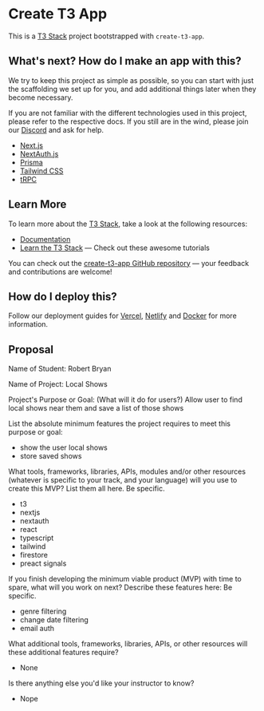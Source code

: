 # Create T3 App

This is a [T3 Stack](https://create.t3.gg/) project bootstrapped with `create-t3-app`.

## What's next? How do I make an app with this?

We try to keep this project as simple as possible, so you can start with just the scaffolding we set up for you, and add additional things later when they become necessary.

If you are not familiar with the different technologies used in this project, please refer to the respective docs. If you still are in the wind, please join our [Discord](https://t3.gg/discord) and ask for help.

- [Next.js](https://nextjs.org)
- [NextAuth.js](https://next-auth.js.org)
- [Prisma](https://prisma.io)
- [Tailwind CSS](https://tailwindcss.com)
- [tRPC](https://trpc.io)

## Learn More

To learn more about the [T3 Stack](https://create.t3.gg/), take a look at the following resources:

- [Documentation](https://create.t3.gg/)
- [Learn the T3 Stack](https://create.t3.gg/en/faq#what-learning-resources-are-currently-available) — Check out these awesome tutorials

You can check out the [create-t3-app GitHub repository](https://github.com/t3-oss/create-t3-app) — your feedback and contributions are welcome!

## How do I deploy this?

Follow our deployment guides for [Vercel](https://create.t3.gg/en/deployment/vercel), [Netlify](https://create.t3.gg/en/deployment/netlify) and [Docker](https://create.t3.gg/en/deployment/docker) for more information.


## Proposal

Name of Student:
Robert Bryan

Name of Project:
Local Shows

Project's Purpose or Goal: (What will it do for users?)
Allow user to find local shows near them and save a list of those shows

List the absolute minimum features the project requires to meet this purpose or goal:
* show the user local shows
* store saved shows

What tools, frameworks, libraries, APIs, modules and/or other resources (whatever is specific to your track, and your language) will you use to create this MVP? List them all here. Be specific.

* t3
* nextjs
* nextauth
* react
* typescript
* tailwind
* firestore
* preact signals

If you finish developing the minimum viable product (MVP) with time to spare, what will you work on next? Describe these features here: Be specific.
* genre filtering
* change date filtering
* email auth

What additional tools, frameworks, libraries, APIs, or other resources will these additional features require?
* None

Is there anything else you'd like your instructor to know?
* Nope